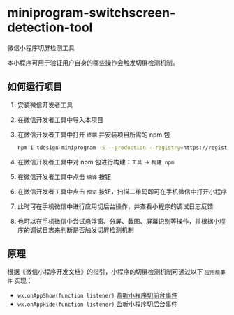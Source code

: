 # miniprogram-switchscreen-detection-tool

微信小程序切屏检测工具

本小程序可用于验证用户自身的哪些操作会触发切屏检测机制。

## 如何运行项目

1. 安装微信开发者工具

2. 在微信开发者工具中导入本项目

3. 在微信开发者工具中打开 `终端` 并安装项目所需的 npm 包

    ```bash
    npm i tdesign-miniprogram -S --production --registry=https://registry.npmmirror.com
    ```

4. 在微信开发者工具中对 npm 包进行构建：`工具` -> `构建 npm`

5. 在微信开发者工具中点击 `编译` 按钮

6. 在微信开发者工具中点击 `预览` 按钮，扫描二维码即可在手机微信中打开小程序

7. 此时可在手机微信中进行应用切后台操作，并查看小程序的调试日志反馈

8. 也可以在手机微信中尝试悬浮窗、分屏、截图、屏幕识别等操作，并根据小程序的调试日志来判断是否触发切屏检测机制

## 原理

根据《微信小程序开发文档》的指引，小程序的切屏检测机制可通过以下 `应用级事件` 实现：

- `wx.onAppShow(function listener)` [监听小程序切前台事件](https://developers.weixin.qq.com/miniprogram/dev/api/base/app/app-event/wx.onAppShow.html)
- `wx.onAppHide(function listener)` [监听小程序切后台事件](https://developers.weixin.qq.com/miniprogram/dev/api/base/app/app-event/wx.onAppHide.html)
